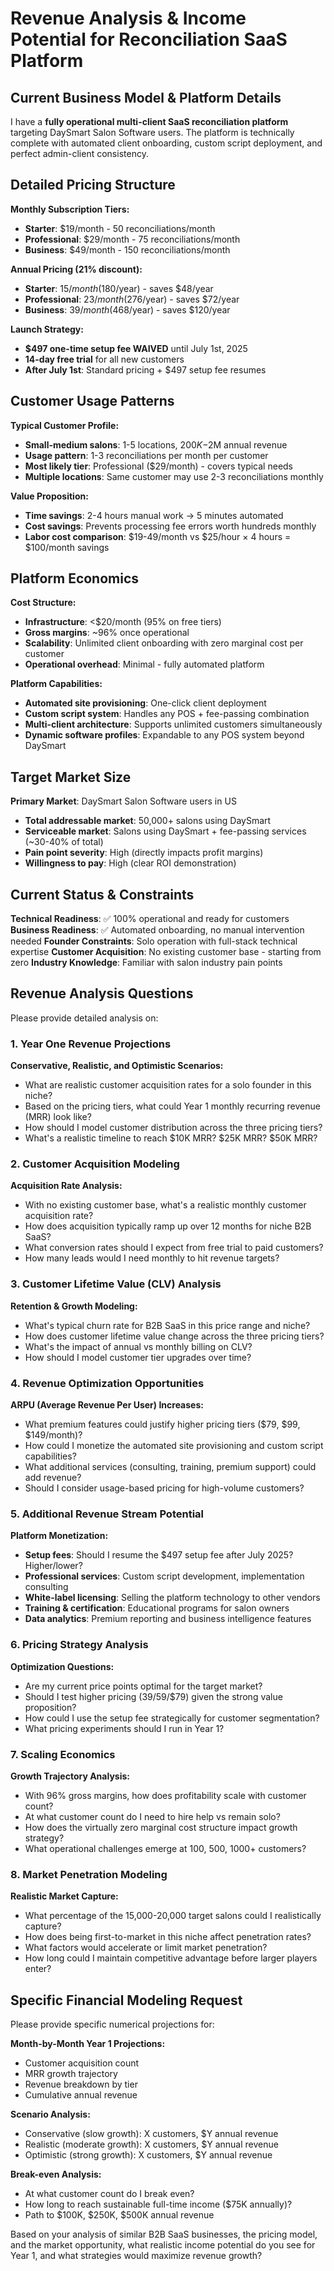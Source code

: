 # Revenue Analysis & Income Potential for Reconciliation SaaS Platform

## Current Business Model & Platform Details

I have a **fully operational multi-client SaaS reconciliation platform** targeting DaySmart Salon Software users. The platform is technically complete with automated client onboarding, custom script deployment, and perfect admin-client consistency.

## Detailed Pricing Structure

**Monthly Subscription Tiers:**
- **Starter**: $19/month - 50 reconciliations/month
- **Professional**: $29/month - 75 reconciliations/month  
- **Business**: $49/month - 150 reconciliations/month

**Annual Pricing (21% discount):**
- **Starter**: $15/month ($180/year) - saves $48/year
- **Professional**: $23/month ($276/year) - saves $72/year
- **Business**: $39/month ($468/year) - saves $120/year

**Launch Strategy:**
- **$497 one-time setup fee WAIVED** until July 1st, 2025
- **14-day free trial** for all new customers
- **After July 1st**: Standard pricing + $497 setup fee resumes

## Customer Usage Patterns

**Typical Customer Profile:**
- **Small-medium salons**: 1-5 locations, $200K-$2M annual revenue
- **Usage pattern**: 1-3 reconciliations per month per customer
- **Most likely tier**: Professional ($29/month) - covers typical needs
- **Multiple locations**: Same customer may use 2-3 reconciliations monthly

**Value Proposition:**
- **Time savings**: 2-4 hours manual work → 5 minutes automated
- **Cost savings**: Prevents processing fee errors worth hundreds monthly
- **Labor cost comparison**: $19-49/month vs $25/hour × 4 hours = $100/month savings

## Platform Economics

**Cost Structure:**
- **Infrastructure**: <$20/month (95% on free tiers)
- **Gross margins**: ~96% once operational
- **Scalability**: Unlimited client onboarding with zero marginal cost per customer
- **Operational overhead**: Minimal - fully automated platform

**Platform Capabilities:**
- **Automated site provisioning**: One-click client deployment
- **Custom script system**: Handles any POS + fee-passing combination
- **Multi-client architecture**: Supports unlimited customers simultaneously
- **Dynamic software profiles**: Expandable to any POS system beyond DaySmart

## Target Market Size

**Primary Market**: DaySmart Salon Software users in US
- **Total addressable market**: 50,000+ salons using DaySmart
- **Serviceable market**: Salons using DaySmart + fee-passing services (~30-40% of total)
- **Pain point severity**: High (directly impacts profit margins)
- **Willingness to pay**: High (clear ROI demonstration)

## Current Status & Constraints

**Technical Readiness**: ✅ 100% operational and ready for customers
**Business Readiness**: ✅ Automated onboarding, no manual intervention needed
**Founder Constraints**: Solo operation with full-stack technical expertise
**Customer Acquisition**: No existing customer base - starting from zero
**Industry Knowledge**: Familiar with salon industry pain points

## Revenue Analysis Questions

Please provide detailed analysis on:

### 1. Year One Revenue Projections

**Conservative, Realistic, and Optimistic Scenarios:**
- What are realistic customer acquisition rates for a solo founder in this niche?
- Based on the pricing tiers, what could Year 1 monthly recurring revenue (MRR) look like?
- How should I model customer distribution across the three pricing tiers?
- What's a realistic timeline to reach $10K MRR? $25K MRR? $50K MRR?

### 2. Customer Acquisition Modeling

**Acquisition Rate Analysis:**
- With no existing customer base, what's a realistic monthly customer acquisition rate?
- How does acquisition typically ramp up over 12 months for niche B2B SaaS?
- What conversion rates should I expect from free trial to paid customers?
- How many leads would I need monthly to hit revenue targets?

### 3. Customer Lifetime Value (CLV) Analysis

**Retention & Growth Modeling:**
- What's typical churn rate for B2B SaaS in this price range and niche?
- How does customer lifetime value change across the three pricing tiers?
- What's the impact of annual vs monthly billing on CLV?
- How should I model customer tier upgrades over time?

### 4. Revenue Optimization Opportunities

**ARPU (Average Revenue Per User) Increases:**
- What premium features could justify higher pricing tiers ($79, $99, $149/month)?
- How could I monetize the automated site provisioning and custom script capabilities?
- What additional services (consulting, training, premium support) could add revenue?
- Should I consider usage-based pricing for high-volume customers?

### 5. Additional Revenue Stream Potential

**Platform Monetization:**
- **Setup fees**: Should I resume the $497 setup fee after July 2025? Higher/lower?
- **Professional services**: Custom script development, implementation consulting
- **White-label licensing**: Selling the platform technology to other vendors
- **Training & certification**: Educational programs for salon owners
- **Data analytics**: Premium reporting and business intelligence features

### 6. Pricing Strategy Analysis

**Optimization Questions:**
- Are my current price points optimal for the target market?
- Should I test higher pricing ($39/$59/$79) given the strong value proposition?
- How could I use the setup fee strategically for customer segmentation?
- What pricing experiments should I run in Year 1?

### 7. Scaling Economics

**Growth Trajectory Analysis:**
- With 96% gross margins, how does profitability scale with customer count?
- At what customer count do I need to hire help vs remain solo?
- How does the virtually zero marginal cost structure impact growth strategy?
- What operational challenges emerge at 100, 500, 1000+ customers?

### 8. Market Penetration Modeling

**Realistic Market Capture:**
- What percentage of the 15,000-20,000 target salons could I realistically capture?
- How does being first-to-market in this niche affect penetration rates?
- What factors would accelerate or limit market penetration?
- How long could I maintain competitive advantage before larger players enter?

## Specific Financial Modeling Request

Please provide specific numerical projections for:

**Month-by-Month Year 1 Projections:**
- Customer acquisition count
- MRR growth trajectory  
- Revenue breakdown by tier
- Cumulative annual revenue

**Scenario Analysis:**
- Conservative (slow growth): X customers, $Y annual revenue
- Realistic (moderate growth): X customers, $Y annual revenue  
- Optimistic (strong growth): X customers, $Y annual revenue

**Break-even Analysis:**
- At what customer count do I break even?
- How long to reach sustainable full-time income ($75K annually)?
- Path to $100K, $250K, $500K annual revenue

Based on your analysis of similar B2B SaaS businesses, the pricing model, and the market opportunity, what realistic income potential do you see for Year 1, and what strategies would maximize revenue growth? 